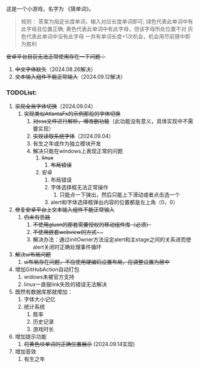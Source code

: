 这是一个小游戏，名字为 《猜单词》。
> 规则：
> 答案为指定长度单词，输入对应长度单词即可;
> 绿色代表此单词中有此字母且位置正确;
> 黄色代表此单词中有此字母，但该字母所处位置不对
> 灰色代表此单词中没有此字母
> 一共有单词长度+1次机会，机会用尽前猜中即为胜利

~~安卓平台目前无法正常使用存在一下问题：~~

1. ~~中文字体缺失~~（2024.08.26解决）
2. ~~文本输入组件不能正常输入~~（2024.09.12解决）

### TODOList:

1. ~~实现全局字体切换~~（2024.09.04）
    1. ~~实现类似AtlantaFx的示例那般的字体切换~~
        1. ~~对css文件进行解析，增改删功能~~（此功能没有意义，具体实现中不需要实现）
        2. ~~实现读取系统字体~~（2024.09.04）
        3. 有生之年或作为独立模块开发
        4. 解决只能在windows上表现正常的问题
            1. ~~linux~~
                1. ~~布局错误~~
            2. 安卓
                1. 布局错误
                2. 字体选择框无法正常操作
                    1. 只能点一下弹出，然后只能上下滑动或者点击选一个
                3. alert和字体选择框弹出内容的位置都是左上角（0，0）
2. ~~修复安卓平台上文本输入组件不能正常输入~~
    1. ~~仍未有思路~~
        1. ~~不使用gluon的那套需要授权的移动组件库（必须）~~
        2. ~~不使用嵌套webview的方式~~~~
        3. 解决办法：通过initOwner方法设定alert和主stage之间的关系进而使alert关闭时正确处理事件循环
3. ~~解决ui布局问题~~
    1. ~~ui布局存在问题，不应使用硬编码设置布局，应调整设置为居中~~
4. 增加GitHubAction自动打包
    1. widows未被官方支持
    2. linux一直报link失败的错误无法解决
5. 既然有数据库那就增加：
    1. 字体大小记忆
    2. 统计系统
        1. 胜率
        2. 历史记录
        3. 游戏时长
6. 增加提示功能
    1. ~~将黄色块单词的正确位置展示~~ (2024.09.14实现)
7. 增加音效
    1. 有生之年